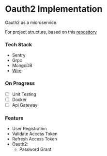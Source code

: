 # Oauth2 Implementation
Oauth2 as a microservice.

For project structure, based on this [repository](https://github.com/evenyosua18/template-project-structure)

### Tech Stack
- Sentry
- Grpc
- MongoDB
- [Wire](https://github.com/google/wire)

### On Progress
- [ ] Unit Testing
- [ ] Docker
- [ ] Api Gateway

### Feature
- User Registration
- Validate Access Token
- Refresh Access Token
- Oauth2:
  - Password Grant
